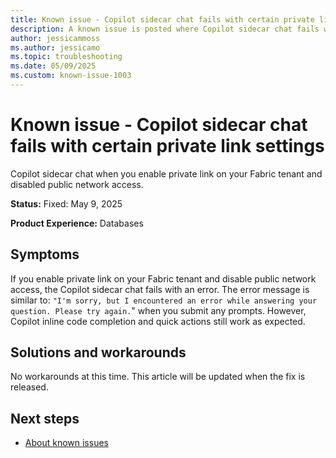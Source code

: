 ```yaml
---
title: Known issue - Copilot sidecar chat fails with certain private link settings
description: A known issue is posted where Copilot sidecar chat fails with certain private link settings.
author: jessicammoss
ms.author: jessicamo
ms.topic: troubleshooting  
ms.date: 05/09/2025
ms.custom: known-issue-1003
---
```


# Known issue - Copilot sidecar chat fails with certain private link settings

Copilot sidecar chat when you enable private link on your Fabric tenant and disabled public network access.

**Status:** Fixed: May 9, 2025

**Product Experience:** Databases

## Symptoms

If you enable private link on your Fabric tenant and disable public network access, the Copilot sidecar chat fails with an error. The error message is similar to: `"I'm sorry, but I encountered an error while answering your question. Please try again.`" when you submit any prompts. However, Copilot inline code completion and quick actions still work as expected.

## Solutions and workarounds

No workarounds at this time. This article will be updated when the fix is released.

## Next steps

- [About known issues](https://support.fabric.microsoft.com/known-issues)
